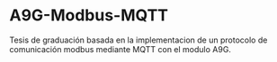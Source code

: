 # A9G-Modbus-MQTT
Tesis de graduación basada en la implementacion de un protocolo de comunicación modbus mediante MQTT con el modulo A9G.
